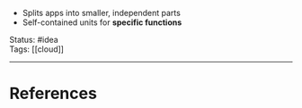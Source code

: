 - Splits apps into smaller, independent parts
- ﻿﻿Self-contained units for **specific functions**

Status: #idea  
Tags: [[cloud]]  
 
---
# References